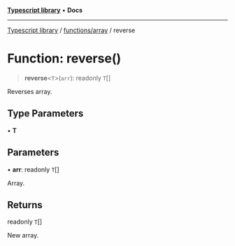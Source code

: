 [**Typescript library**](../../../index.md) • **Docs**

***

[Typescript library](../../../modules.md) / [functions/array](../index.md) / reverse

# Function: reverse()

> **reverse**\<`T`\>(`arr`): readonly `T`[]

Reverses array.

## Type Parameters

• **T**

## Parameters

• **arr**: readonly `T`[]

Array.

## Returns

readonly `T`[]

New array.
